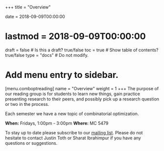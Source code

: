 +++
title = "Overview"

date = 2018-09-09T00:00:00
# lastmod = 2018-09-09T00:00:00

draft = false  # Is this a draft? true/false
toc = true  # Show table of contents? true/false
type = "docs"  # Do not modify.

# Add menu entry to sidebar.
[menu.comboptreading]
  name = "Overview"
  weight = 1
+++
The purpose of our reading group is for students to learn new things, gain practice presenting research to their peers, and possibly pick up a research question or two in the process.

Each semester we have a new topic of combinatorial optimization.

**When:** Fridays, 1:00pm - 3:00pm
**Where:** MC 5479

To stay up to date please subscribe to our [mailing list](https://lists.uwaterloo.ca/mailman/listinfo/comboptreading). Please do not hesitate to contact Justin Toth or Sharat Ibrahimpur if you have any questions or suggestions.
